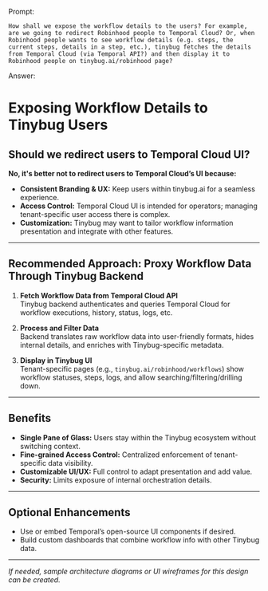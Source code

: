 Prompt:

```
How shall we expose the workflow details to the users? For example, are we going to redirect Robinhood people to Temporal Cloud? Or, when Robinhood people wants to see workflow details (e.g. steps, the current steps, details in a step, etc.), tinybug fetches the details from Temporal Cloud (via Temporal API?) and then display it to Robinhood people on tinybug.ai/robinhood page?
```

Answer:

# Exposing Workflow Details to Tinybug Users

## Should we redirect users to Temporal Cloud UI?

**No, it's better not to redirect users to Temporal Cloud’s UI because:**

- **Consistent Branding & UX:** Keep users within tinybug.ai for a seamless experience.
- **Access Control:** Temporal Cloud UI is intended for operators; managing tenant-specific user access there is complex.
- **Customization:** Tinybug may want to tailor workflow information presentation and integrate with other features.

---

## Recommended Approach: Proxy Workflow Data Through Tinybug Backend

1. **Fetch Workflow Data from Temporal Cloud API**  
   Tinybug backend authenticates and queries Temporal Cloud for workflow executions, history, status, logs, etc.

2. **Process and Filter Data**  
   Backend translates raw workflow data into user-friendly formats, hides internal details, and enriches with Tinybug-specific metadata.

3. **Display in Tinybug UI**  
   Tenant-specific pages (e.g., `tinybug.ai/robinhood/workflows`) show workflow statuses, steps, logs, and allow searching/filtering/drilling down.

---

## Benefits

- **Single Pane of Glass:** Users stay within the Tinybug ecosystem without switching context.
- **Fine-grained Access Control:** Centralized enforcement of tenant-specific data visibility.
- **Customizable UI/UX:** Full control to adapt presentation and add value.
- **Security:** Limits exposure of internal orchestration details.

---

## Optional Enhancements

- Use or embed Temporal’s open-source UI components if desired.
- Build custom dashboards that combine workflow info with other Tinybug data.

---

*If needed, sample architecture diagrams or UI wireframes for this design can be created.*

